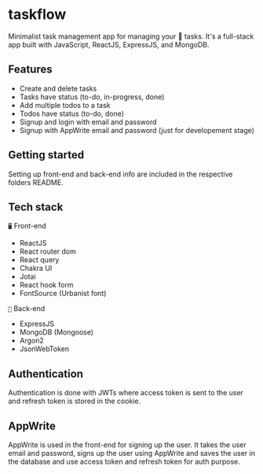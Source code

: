 # taskflow

Minimalist task management app for managing your 🧤 tasks. It's a full-stack app built with JavaScript, ReactJS, ExpressJS, and MongoDB.

## Features

- Create and delete tasks
- Tasks have status (to-do, in-progress, done)
- Add multiple todos to a task
- Todos have status (to-do, done)
- Signup and login with email and password
- Signup with AppWrite email and password (just for developement stage)

## Getting started

Setting up front-end and back-end info are included in the respective folders README.

## Tech stack

`🖥️` Front-end

- ReactJS
- React router dom
- React query
- Chakra UI
- Jotai
- React hook form
- FontSource (Urbanist font)

`💽` Back-end

- ExpressJS
- MongoDB (Mongoose)
- Argon2
- JsonWebToken

## Authentication

Authentication is done with JWTs where access token is sent to the user and refresh token is stored in the cookie.

## AppWrite

AppWrite is used in the front-end for signing up the user. It takes the user email and password, signs up the user using AppWrite and saves the user in the database and use access token and refresh token for auth purpose.
